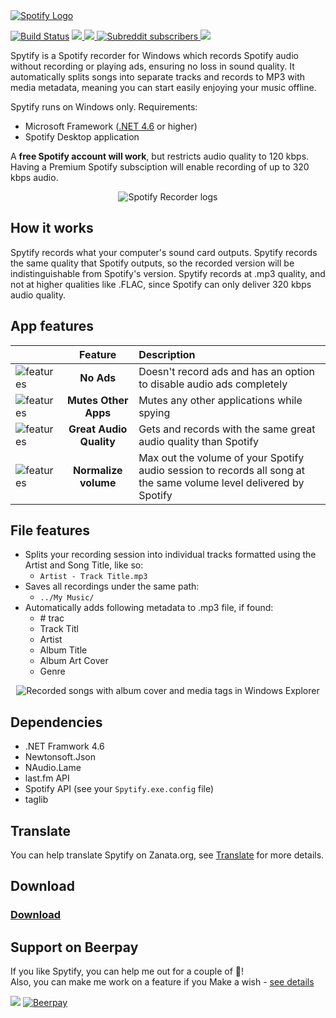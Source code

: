 <a title="https://jwallet.github.io/spy-spotify/" href="https://jwallet.github.io/spy-spotify/">
   <img alt="Spotify Logo" src="https://user-images.githubusercontent.com/23088305/29906214-6daad21c-8de1-11e7-80f5-ef6791cc7825.png" /></a>

[![Build Status](https://travis-ci.org/jwallet/spy-spotify.svg?branch=master)](https://travis-ci.org/jwallet/spy-spotify)
<a href="https://github.com/jwallet/spy-spotify/releases/latest">
   <img src="https://img.shields.io/github/tag/jwallet/spy-spotify.svg?label=version" />
   <img src="https://img.shields.io/github/downloads/jwallet/spy-spotify/total.svg?color=yellow&label=downloads" />
</a>
<a href="https://www.reddit.com/r/spytify">
   ![Subreddit subscribers](https://img.shields.io/reddit/subreddit-subscribers/spytify.svg?label=r%2Fspytify)
</a>
<a title="Like Spytify? Get me a beer :)" href="https://beerpay.io/jwallet/spy-spotify">
<img src="https://github.com/jwallet/spy-spotify/blob/master/assets/images/beerpaybuck.svg" />
</a>

Spytify is a Spotify recorder for Windows which records Spotify audio without recording or playing ads, ensuring no loss in sound quality. It automatically splits songs into separate tracks and records to MP3 with media metadata, meaning you can start easily enjoying your music offline.

Spytify runs on Windows only. Requirements: 
- Microsoft Framework ([.NET 4.6](https://www.microsoft.com/en-US/download/details.aspx?id=48130) or higher)
- Spotify Desktop application

A __free Spotify account will work__, but restricts audio quality to 120 kbps. Having a Premium Spotify subsciption will enable recording of up to 320 kbps audio.

<p align="center"><img alt="Spotify Recorder logs" src="https://raw.githubusercontent.com/jwallet/spy-spotify/master/assets/images/ui_record.png" /></p>

## How it works
Spytify records what your computer's sound card outputs. Spytify records the same quality that Spotify outputs, so the recorded version will be indistinguishable from Spotify's version. Spytify records at .mp3 quality, and not at higher qualities like .FLAC, since Spotify can only deliver 320 kbps audio quality.

## App features

|| Feature | Description |
| - | :-: | :- |
| <img alt="features" src="https://raw.githubusercontent.com/jwallet/spy-spotify/master/assets/images/feature_no_ad.png" /> | __No Ads__ | Doesn't record ads and has an option to disable audio ads completely |
| <img alt="features" src="https://raw.githubusercontent.com/jwallet/spy-spotify/master/assets/images/feature_mute_apps.png" /> | __Mutes Other Apps__ | Mutes any other applications while spying |
| <img alt="features" src="https://raw.githubusercontent.com/jwallet/spy-spotify/master/assets/images/feature_audio_quality.png" /> | __Great Audio Quality__ | Gets and records with the same great audio quality than Spotify |
| <img alt="features" src="https://raw.githubusercontent.com/jwallet/spy-spotify/master/assets/images/feature_max_out.png" /> | __Normalize volume__ | Max out the volume of your Spotify audio session to records all song at the same volume level delivered by Spotify |

## File features
- Splits your recording session into individual tracks formatted using the Artist and Song Title, like so:
   - `Artist - Track Title.mp3`
- Saves all recordings under the same path:
   - `../My Music/`
- Automatically adds following metadata to .mp3 file, if found:
   - \# trac
   - Track Titl
   - Artist
   - Album Title
   - Album Art Cover
   - Genre

<p align="center"><img alt="Recorded songs with album cover and media tags in Windows Explorer" src="https://raw.githubusercontent.com/jwallet/spy-spotify/master/assets/images/saved_songs_list.png" /></p>


## Dependencies
- .NET Framwork 4.6
- Newtonsoft.Json
- NAudio.Lame
- last.fm API
- Spotify API (see your `Spytify.exe.config` file)
- taglib

## Translate
You can help translate Spytify on Zanata.org, see [Translate](translate.md) for more details.

## Download
### [Download](https://github.com/jwallet/spy-spotify/releases)

## Support on Beerpay
If you like Spytify, you can help me out for a couple of :beers:!   
Also, you can make me work on a feature if you Make a wish - [see details](https://beerpay.io/faqs)

<img src="https://github.com/jwallet/spy-spotify/blob/master/assets/images/beerpaybuck.svg" /> [![Beerpay](https://beerpay.io/jwallet/spy-spotify/make-wish.svg?style=flat-square)](https://beerpay.io/jwallet/spy-spotify?focus=wish)
